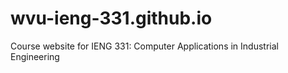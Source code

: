 # wvu-ieng-331.github.io

Course website for IENG 331: Computer Applications in Industrial Engineering
